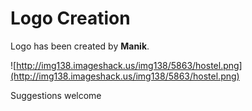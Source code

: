# Logo Creation #

Logo has been created by **Manik**.


![http://img138.imageshack.us/img138/5863/hostel.png](http://img138.imageshack.us/img138/5863/hostel.png)

Suggestions welcome